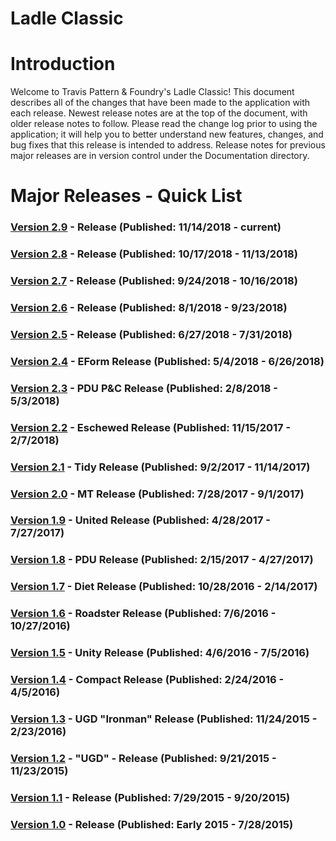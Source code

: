 Ladle Classic
=============================================
# Introduction
Welcome to Travis Pattern & Foundry's Ladle Classic! This document describes all of the changes that have been made to the application with each release. Newest release notes are at the top of the document, with older release notes to follow. Please read the change log prior to using the application; it will help you to better understand new features, changes, and bug fixes that this release is intended to address. Release notes for previous major releases are in version control under the Documentation directory.


# Major Releases - Quick List
### [Version 2.9](CHANGELOG.md) - Release (Published: 11/14/2018 - current)
### [Version 2.8](/Documentation/Archive/CHANGELOG_v2.8.md) - Release (Published: 10/17/2018 - 11/13/2018)
### [Version 2.7](/Documentation/Archive/CHANGELOG_v2.7.md) - Release (Published: 9/24/2018 - 10/16/2018)
### [Version 2.6](/Documentation/Archive/CHANGELOG_v2.6.md) - Release (Published: 8/1/2018 - 9/23/2018)
### [Version 2.5](/Documentation/Archive/CHANGELOG_v2.5.md) - Release (Published: 6/27/2018 - 7/31/2018)
### [Version 2.4](/Documentation/Archive/CHANGELOG_v2.4.md) - EForm Release (Published: 5/4/2018 - 6/26/2018)
### [Version 2.3](/Documentation/Archive/CHANGELOG_v2.3.md) - PDU P&C Release (Published: 2/8/2018 - 5/3/2018)
### [Version 2.2](/Documentation/Archive/CHANGELOG_v2.2.md) - Eschewed Release (Published: 11/15/2017 - 2/7/2018)
### [Version 2.1](/Documentation/Archive/CHANGELOG_v2.1.md) - Tidy Release (Published: 9/2/2017 - 11/14/2017)
### [Version 2.0](/Documentation/Archive/CHANGELOG_v2.0.md) - MT Release (Published: 7/28/2017 - 9/1/2017)
### [Version 1.9](/Documentation/Archive/CHANGELOG_v1.9.md) - United Release (Published: 4/28/2017 - 7/27/2017)
### [Version 1.8](/Documentation/Archive/CHANGELOG_v1.8.md) - PDU Release (Published: 2/15/2017 - 4/27/2017)
### [Version 1.7](/Documentation/Archive/CHANGELOG_v1.7.md) - Diet Release (Published: 10/28/2016 - 2/14/2017)
### [Version 1.6](/Documentation/Archive/CHANGELOG_v1.6.md) - Roadster Release (Published: 7/6/2016 - 10/27/2016)
### [Version 1.5](/Documentation/Archive/CHANGELOG_v1.5.md) - Unity Release (Published: 4/6/2016 - 7/5/2016)
### [Version 1.4](/Documentation/Archive/CHANGELOG_v1.4.md) - Compact Release (Published: 2/24/2016 - 4/5/2016)
### [Version 1.3](/Documentation/Archive/CHANGELOG_v1.3.md) - UGD "Ironman" Release (Published: 11/24/2015 - 2/23/2016)
### [Version 1.2](/Documentation/Archive/CHANGELOG_v1.2.md) - "UGD" - Release (Published: 9/21/2015 - 11/23/2015)
### [Version 1.1](/Documentation/Archive/CHANGELOG_v1.1.md) - Release (Published: 7/29/2015 - 9/20/2015)
### [Version 1.0](/Documentation/Archive/CHANGELOG_v1.1.md) - Release (Published: Early 2015 - 7/28/2015)

